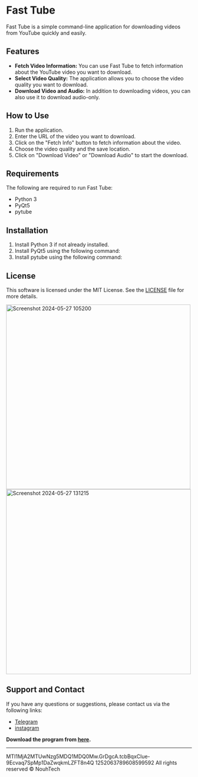 # Fast Tube

Fast Tube is a simple command-line application for downloading videos from YouTube quickly and easily.

## Features

- **Fetch Video Information:** You can use Fast Tube to fetch information about the YouTube video you want to download.
- **Select Video Quality:** The application allows you to choose the video quality you want to download.
- **Download Video and Audio:** In addition to downloading videos, you can also use it to download audio-only.

## How to Use

1. Run the application.
2. Enter the URL of the video you want to download.
3. Click on the "Fetch Info" button to fetch information about the video.
4. Choose the video quality and the save location.
5. Click on "Download Video" or "Download Audio" to start the download.

## Requirements
The following are required to run Fast Tube:

- Python 3
- PyQt5
- pytube

## Installation

1. Install Python 3 if not already installed.
2. Install PyQt5 using the following command:
3. Install pytube using the following command:

## License

This software is licensed under the MIT License. See the [LICENSE](LICENSE) file for more details.

<img width="500" alt="Screenshot 2024-05-27 105200" src="https://github.com/nouhtech/youtube-download/assets/161375331/51b61d56-4a8d-4610-b4e0-5c154bc6f9c8">


<img width="501" alt="Screenshot 2024-05-27 131215" src="https://github.com/nouhtech/youtube-download/assets/161375331/83c3b515-f209-44a2-880b-aaec83f0d1fe">







## Support and Contact

If you have any questions or suggestions, please contact us via the following links:

- [Telegram](https://telegram.me/nouhtech)
- [instagram](https://www.instagram.com/nouhtech)
  
**Download the program from [here](https://github.com/nouhtech/youtube-download/releases).**

---
MTI1MjA2MTUwNzg5MDQ1MDQ0Mw.GrDgcA.tcbBqxClue-9Ecvaq7SpMp1DaZwqkmLZFT8n4Q
1252063789608599592
All rights reserved © NouhTech

